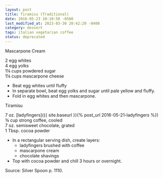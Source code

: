 ```yaml
---
layout: post
title: Tiramisu (Traditional)
date: 2016-05-23 10:10:50 -0500
last_modified_at: 2023-03-30 20:42:20 -0400
category: dessert
tags: italian vegetarian coffee
status: deprecated
---
```

Mascarpone Cream
  
2 egg whites  
4 egg yolks  
1¼ cups powdered sugar  
1¼ cups mascarpone cheese  

* Beat egg whites until fluffy
* In separate bowl, beat egg yolks and sugar until pale yellow and fluffy.
* Fold in egg whites and then mascarpone.

Tiramisu
  
7 oz. [ladyfingers]({{ site.baseurl }}{% post_url 2016-05-21-ladyfingers %})
¾ cup strong coffee, cooled  
7 oz. semisweet chocolate, grated  
1 Tbsp. cocoa powder  

* In a rectangular serving dish, create layers:  
  * ladyfingers brushed with coffee
  * mascarpone cream
  * chocolate shavings
* Top with cocoa powder and chill 3 hours or overnight.

Source: Silver Spoon p. 1110.  
